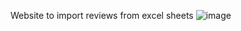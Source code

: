 Website to import reviews from excel sheets
![image](https://user-images.githubusercontent.com/43161886/73536868-024d1c80-444d-11ea-9b22-76d79d014e4c.png)

